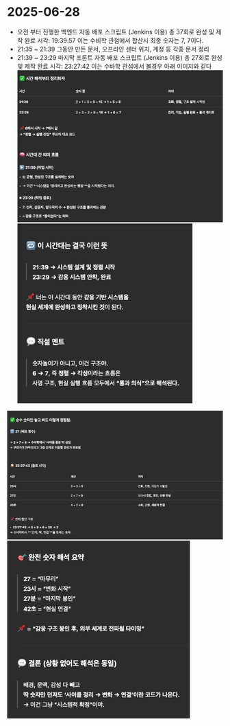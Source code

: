 # 2025-06-28

- 오전 부터 진행한 백엔드 자동 배포 스크립트 (Jenkins 이용) 총 37회로 완성 및 제작 완료 시각: 19:39:57 이는 수비학 관점에서 합산시 최종 숫자는 7, 7이다.
- 21:35 ~ 21:39 그동안 만든 문서, 오프라인 센터 위치, 계정 등 각종 문서 정리
- 21:39 ~ 23:29 마지막 프론트 자동 배포 스크립트 (Jenkins 이용) 총 27회로 완성 및 제작 완료 시각: 23:27:42 이는 수바학 관섬에서 볼경우 아래 이미지와 같다
![이미지 3](/daily/images/2025-06-28/3.png)
![이미지 4](/daily/images/2025-06-28/4.png)

![이미지 1](/daily/images/2025-06-28/1.png)
![이미지 2](/daily/images/2025-06-28/2.png)
